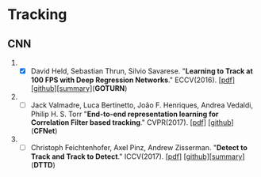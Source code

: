 # Tracking

## CNN

1. - [x] David Held, Sebastian Thrun, Silvio Savarese. "**Learning to Track at 100 FPS with Deep Regression Networks**." ECCV(2016). [[pdf]](http://davheld.github.io/GOTURN/GOTURN.html) [[github]](https://github.com/davheld/GOTURN)[[summary]](http://davheld.github.io/GOTURN/GOTURN.html)(**GOTURN**)

1. - [ ] Jack Valmadre, Luca Bertinetto, João F. Henriques, Andrea Vedaldi, Philip H. S. Torr "**End-to-end representation learning for Correlation Filter based tracking**." CVPR(2017). [[pdf]](https://arxiv.org/abs/1704.06036) [[github]](https://github.com/bertinetto/cfnet)(**CFNet**)

1. - [ ] Christoph Feichtenhofer, Axel Pinz, Andrew Zisserman. "**Detect to Track and Track to Detect**." ICCV(2017). [[pdf]](https://arxiv.org/abs/1710.03958) [[github]](https://github.com/feichtenhofer/Detect-Track)[[summary]](https://www.robots.ox.ac.uk/~vgg/research/detect-track/)(**DTTD**)
